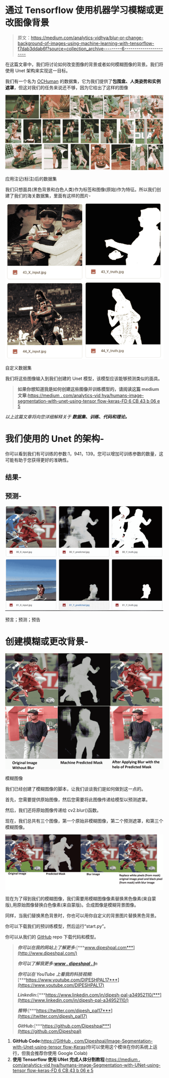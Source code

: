# 通过 Tensorflow 使用机器学习模糊或更改图像背景

> 原文：<https://medium.com/analytics-vidhya/blur-or-change-background-of-images-using-machine-learning-with-tensorflow-f7dab3ddab6f?source=collection_archive---------6----------------------->

在这篇文章中，我们将讨论如何改变图像的背景或者如何模糊图像的背景。我们将使用 Unet 架构来实现这一目标。

我们有一个名为 [OCHuman](https://cg.cs.tsinghua.edu.cn/dataset/form.html?dataset=ochuman) 的数据集，它为我们提供了**包围盒、人类姿势和实例遮罩**，但这对我们的任务来说还不够，因为它给出了这样的图像

![](img/bbfe136af2e624898821582f4371a1a0.png)

应用注记(标注)后的数据集

我们只想面具(黑色背景和白色人类)作为标签和图像(原始)作为特征。所以我们创建了我们的海关数据集，里面有这样的图片-

![](img/643f398dedd24c832b2775d987e3ced5.png)

自定义数据集

我们将这些图像输入到我们创建的 Unet 模型，该模型应该能够预测类似的面具。

> **如果你想知道我是如何创建这些图像并训练模型的，请阅读这篇 medium 文章:**[https://medium . com/analytics-vid hya/humans-image-segmentation-with-unet-using-tensor flow-keras-FD 6 CB 43 b 06 e 5](/analytics-vidhya/humans-image-segmentation-with-unet-using-tensorflow-keras-fd6cb43b06e5)

*以上这篇文章将向您详细解释关于* ***数据集、训练、代码和理论。***

# 我们使用的 Unet 的架构-

你可以看到我们有可训练的参数:1，941，139。您可以增加可训练参数的数量，这可能有助于您获得更好的准确性。

## 结果-

## 预测-

![](img/98ed89d66df738a32c75277ef8f1ea0b.png)

预言；预测；预告

# 创建模糊或更改背景-

![](img/a7031adbbc069c2e825a3981fe59d79b.png)

模糊图像

我们已经创建了模糊图像的脚本，让我们谈谈我们是如何做到这一点的。

首先，您需要提供原始图像，然后您需要将此图像传递给模型以预测遮罩。

然后，我们还将原始图像传递给 cv2.blur()函数。

现在，我们总共有三个图像，第一个原始非模糊图像，第二个预测遮罩，和第三个模糊图像。

![](img/72e260173787e81be144a3b8d2419e3f.png)

现在为了得到我们的模糊图像，我们需要用模糊图像像素替换黑色像素(来自蒙版),用原始图像替换白色像素(来自蒙版)。合成图像是模糊背景图像。

同样，当我们替换黑色背景时，你也可以用你自定义的背景图片替换黑色背景。

你可以下载我们的预训练模型，然后运行“start.py”。

你可以从我们的 [GitHub](https://github.com/Dipeshpal/Image-Segmentation-with-Unet-using-Tensorflow-Keras) repo 下载代码和模型。

> ***你可以在我的网站上了解更多:***[***www.dipeshpal.com***](http://www.dipeshpal.com/)
> 
> ***你可以了解我更多:***[***www . dipeshpal . I***](http://www.dipeshpal.in/)***n***
> 
> ***你可以在 YouTube 上看我的科技视频:***[***https://www.youtube.com/DIPESHPAL17***](https://www.youtube.com/DIPESHPAL17)
> 
> ***Linkedin:***[***https://www.linkedin.com/in/dipesh-pal-a34952110/***](https://www.linkedin.com/in/dipesh-pal-a34952110/)
> 
> ***推特:***[***https://twitter.com/dipesh_pal17***](https://twitter.com/dipesh_pal17)
> 
> ***GitHub:***[***https://github.com/Dipeshpal***](https://github.com/Dipeshpal)

1.  **GitHub Code:**[https://GitHub . com/Dipeshpal/Image-Segmentation-with-Unet-using-tensor flow-Keras](https://github.com/Dipeshpal/Image-Segmentation-with-Unet-using-Tensorflow-Keras)(你可以使用这个模块在你的系统上运行，但我会推荐你使用 Google Colab)
2.  **使用 Tensorflow 使用 UNet 完成人体分割教程:**[https://medium . com/analytics-vid hya/humans-image-Segmentation-with-UNet-using-tensor flow-keras-FD 6 CB 43 b 06 e 5](/analytics-vidhya/humans-image-segmentation-with-unet-using-tensorflow-keras-fd6cb43b06e5)